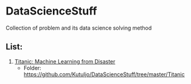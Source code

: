 # DataScienceStuff
Collection of problem and its data science solving method

## List:
1. [Titanic: Machine Learning from Disaster](https://www.kaggle.com/c/titanic)
    - Folder: https://github.com/KutuIjo/DataScienceStuff/tree/master/Titanic
